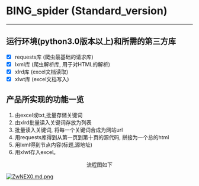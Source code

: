 # BING_spider (Standard_version)
---
<!-- <center><h1>中文介绍</h1></center> -->

## 运行环境(python3.0版本以上)和所需的第三方库
- [x] requests库 (爬虫最基础的请求库)
- [x] lxml库 (爬虫解析库, 用于对HTML的解析)
- [x] xlrd库 (excel文档读取)
- [x] xlwt库 (excel文档写入)

## 产品所实现的功能一览
1. 由excel或txt,批量存储关键词  
2. 由xlrd批量读入关键词存放为列表  
3. 批量读入关键词, 将每一个关键词合成为网站url  
4. 用requests库得到从第一页到第十页的源代码, 拼接为一个总的html  
5. 用lxml得到节点内容(标题,源地址)
6. 用xlwt存入excel。
<center><p>流程图如下</p></center>
<!-- 反正没人看见, 向晚是一块木头(嘻嘻) -->

[![ZwNEX0.md.png](https://www.helloimg.com/images/2022/07/28/ZwNEX0.md.png)](https://www.helloimg.com/image/ZwNEX0)
